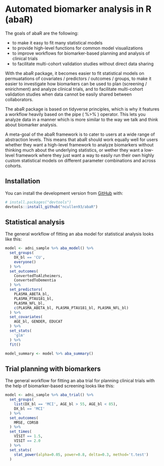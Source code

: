 
<!-- README.md is generated from README.Rmd. Please edit that file -->

# Automated biomarker analysis in R (abaR)

<!-- badges: start -->
<!-- badges: end -->

The goals of abaR are the following:

-   to make it easy to fit many statistical models
-   to provide high-level functions for common model visualizations
-   to improve workflows for biomarker-based planning and analysis of
    clinical trials
-   to facilitate multi-cohort validation studies without direct data
    sharing

With the abaR package, it becomes easier to fit statistical models on
permuatations of covariates / predictors / outcomes / groups, to make it
easier to investigate how biomarkers can be used to plan (screening /
enirichment) and analyze clinical trials, and to facilitate multi-cohort
validation studies when data cannot be easily shared between
collaborators.

The abaR package is based on tidyverse principles, which is why it
features a workflow heavily based on the pipe ( %&gt;% ) operator. This
lets you analyze data in a manner which is more similar to the way we
talk and think about biomarker analysis.

A meta-goal of the abaR framework is to cater to users at a wide range
of abstraction levels. This means that abaR should work equally well for
users whether they want a high-level framework to analyze biomarkers
without thinking much about the underlying statistics, or wether they
want a low-level framework where they just want a way to easily run
their own highly custom statistical models on different parameter
combinations and across cohorts.

## Installation

You can install the development version from
[GitHub](https://github.com/ncullen93/abaR) with:

``` r
# install.packages("devtools")
devtools::install_github("ncullen93/abaR")
```

## Statistical analysis

The general workflow of fitting an aba model for statistical analysis
looks like this:

``` r
model <- adni_sample %>% aba_model() %>%
  set_groups(
    DX_bl == 'CU',
    everyone()
  ) %>%
  set_outcomes(
    ConvertedToAlzheimers,
    ConvertedToDementia
  ) %>%
  set_predictors(
    PLASMA_ABETA_bl,
    PLASMA_PTAU181_bl,
    PLASMA_NFL_bl,
    c(PLASMA_ABETA_bl, PLASMA_PTAU181_bl, PLASMA_NFL_bl)
  ) %>%
  set_covariates(
    AGE_bl, GENDER, EDUCAT
  ) %>%
  set_stats(
    'glm'
  ) %>%
  fit()

model_summary <- model %>% aba_summary()
```

## Trial planning with biomarkers

The general workflow for fitting an aba trial for planning clinical
trials with the help of biomarker-based screening looks like this:

``` r
model <- adni_sample %>% aba_trial() %>%
  set_groups(
    list(DX_bl == 'MCI', AGE_bl > 55, AGE_bl < 85),
    DX_bl == 'MCI'
  ) %>%
  set_outcomes(
    MMSE, CDRSB
  ) %>%
  set_times(
    VISIT == 1.5,
    VISIT == 2.0
  ) %>%
  set_stats(
    stat_power(alpha=0.05, power=0.8, delta=0.3, method='t.test')
  )
```
